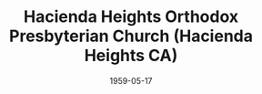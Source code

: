 ---
date: &id001 1959-05-17
end_date: null
location:
  address: null
  city: Hacienda Heights
  state: CA
minister:
- end: 1978-01-01
  name: H. Wilson Albright
  start: 1959-05-17
  type: Pastor
- end: 1981-01-01
  name: Stephen Williams
  start: 1979-01-01
  type: Pastor
- end: 1963-01-01
  name: H. Wilson Albright
  start: 1959-05-17
  type: Supply Pastor
ministers:
- H. Wilson Albright
- Stephen Williams
- H. Wilson Albright
name: Hacienda Heights Orthodox Presbyterian Church
names:
- end: 1988-12-03
  name: Hacienda Heights Orthodox Presbyterian Church
  start: 1959-05-17
origination_date: *id001
raw_data: 'AR    Hacienda Heights


  Hacienda Heights Orthodox Presbyterian Church  (May 17, 1959-December 3, 1988)

  Pastors: H. Wilson Albright, 1963-78

  Stephen Williams, 1979-81

  Supply: H. Wilson Albright, 1959-63

  '
received_from: null
states:
- CA
status:
  active: false
  end_date: 1988-12-03
  reason: null
  received_from: null
  withdrawal_to: null
title: Hacienda Heights Orthodox Presbyterian Church (Hacienda Heights CA)
year_established:
- 1959

---